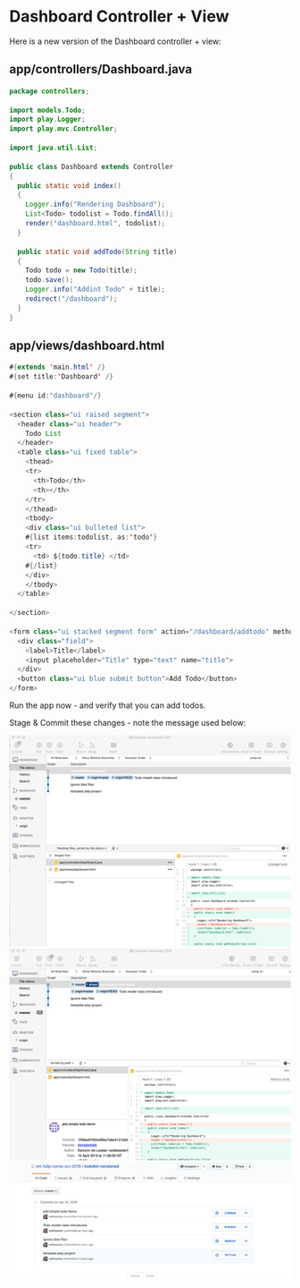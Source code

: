 # Dashboard Controller + View

Here is a new version of the Dashboard controller + view:

## app/controllers/Dashboard.java

~~~java
package controllers;

import models.Todo;
import play.Logger;
import play.mvc.Controller;

import java.util.List;

public class Dashboard extends Controller
{
  public static void index()
  {
    Logger.info("Rendering Dashboard");
    List<Todo> todolist = Todo.findAll();
    render("dashboard.html", todolist);
  }

  public static void addTodo(String title)
  {
    Todo todo = new Todo(title);
    todo.save();
    Logger.info("Addint Todo" + title);
    redirect("/dashboard");
  }
}
~~~


## app/views/dashboard.html

~~~java
#{extends 'main.html' /}
#{set title:'Dashboard' /}

#{menu id:"dashboard"/}

<section class="ui raised segment">
  <header class="ui header">
    Todo List
  </header>
  <table class="ui fixed table">
    <thead>
    <tr>
      <th>Todo</th>
      <th></th>
    </tr>
    </thead>
    <tbody>
    <div class="ui bulleted list">
    #{list items:todolist, as:'todo'}
    <tr>
      <td> ${todo.title} </td>
    #{/list}
    </div>
    </tbody>
  </table>

</section>

<form class="ui stacked segment form" action="/dashboard/addtodo" method="POST">
  <div class="field">
    <label>Title</label>
    <input placeholder="Title" type="text" name="title">
  </div>
  <button class="ui blue submit button">Add Todo</button>
</form>
~~~

Run the app now - and verify that you can add todos.

Stage & Commit these changes - note the message used below:

![](img/014.png)
![](img/015.png)
![](img/016.png)



